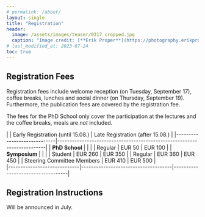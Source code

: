 ```yaml
---
# permalink: /about/
layout: single
title: "Registration"
header:
  image: /assets/images/teaser/0317_cropped.jpg
  caption: "Image credit: [**Erik Proper**](https://photography.erikproper.eu/0317)"
# last_modified_at: 2023-07-24
toc: true
---
```


## Registration Fees
Registration fees include welcome reception (on Tuesday, September 17), coffee breaks, lunches and social dinner (on Thursday, September 19).
Furthermore, the publication fees are covered by the registration fee.

The fees for the PhD School only cover the participation at the lectures and the coffee breaks, meals are *not* included. 

|                             | Early  Registration (until 15.08.)  | Late Registration (after 15.08.)  |
|-----------------------------|-------------------------------------------------------------------------|
| **PhD School**              |                                     |                                   |
| Regular                     | EUR 50                              | EUR 100                           | 
| **Symposium**               |                                     |                                   |
| Student                     | EUR 260                             | EUR 350                           |
| Regular                     | EUR 360                             | EUR 450                           |
| Steering Committee Members  | EUR 410                             | EUR 500                           |   
|-----------------------------|-------------------------------------|-----------------------------------|

## Registration Instructions
Will be announced in July.

<!--
## Symposium Registration
 
Graph Drawing 2022 registration fee covers:
- Attendance of conference delegates to all sessions of the conference
- Download information for the symposium proceedings
- Symposium materials (onsite participants only)
- Coffee breaks & Welcome party (onsite participants only)
- Access to PhD school

Remark:
- The registration fee EXCLUDES the banquet fee. See [important news](/gd2022/pages/news/) page.

Remark to authors:
- Each paper/poster accepted for the conference must be presented at the conference.

Remark to participants of PhD school
- This year we do not have independent registration fee for PhD school, but participants of PhD school must register to the symposium.


## Registration page:

Please buy tickets for the symposium at the following Web site:
[https://graphdrawing22-symp.peatix.com/](https://graphdrawing22-symp.peatix.com/)


## Registration Fees:

* On-site participant registration fee (Early: August 31 or earlier)
  * Non-student 30,000 yen
  * Student 20,000 yen

* On-site participant registration fee (Late: September 1 or later)
  * Non-student 35,000 yen
  * Student 25,000 yen

* On-line presenter registration fee
  * Non-student 20,000 yen
  * Student 15,000 yen

* On-line audience registration fee
  * Free (but registration required)

* Invitation documents posting fee 3,000 yen
(Please see the [visa page](/gd2022/pages/visa/) describing the necessity of invitation documents for participants from particular countries.)

Remarks:

- On-site registration will be available. Please register via the registration Web page and pay using your credit card. Please remark credit card is only available for registration.

- Any requests (e.g., dietary restrictions) are expected to be described on the "Dietary requests and other message" column of the registration form.
- Invitation letter request is available until August 25. 

## Cancellation Policy:

We will NOT refund the registration fee for cancellations.
If you wish to change your registration from onsite to online due to a change in immigration status, or from online to onsite due to a change in immigration status, please consult with us on a case-by-case basis.

## Certificate for foreign participants:

Every foreign visitor is required to submit a certificate issued by the symposium organizer to the local Japanese embassy. Please see the [visa page](/gd2022/pages/visa) that describes how to request the certificate.

## Invitation documents for participants from specific countries:

In addition to the certificate described above, the Japanese embassy in some countries requires additional documents.  Requests for the documents are only applicable for participants who completed the registration and payment of the registration fee and invitation letter issue fee (additional 3,000 Japanese yen PER PARTICIPANT).  Please see the [visa page](/gd2022/pages/visa) that describes the details.

Contact: Graph Drawing 2022 Organization Committee
gd22-organizer(at)graphdrawing.org -->
